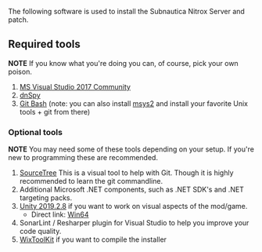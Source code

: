 The following software is used to install the Subnautica Nitrox Server and patch.

## Required tools
**NOTE** If you know what you're doing you can, of course, pick your own poison. 
1. [MS Visual Studio 2017 Community](https://visualstudio.microsoft.com/thank-you-downloading-visual-studio/?sku=Community&rel=15)
2. [dnSpy](https://github.com/0xd4d/dnSpy/releases)
3. [Git Bash](https://git-scm.com/download/win) (note: you can also install [msys2](http://www.msys2.org/) and install your favorite Unix tools + git from there)

### Optional tools
**NOTE** You may need some of these tools depending on your setup. If you're new to programming these are recommended.
1. [SourceTree](https://www.sourcetreeapp.com/)
   This is a visual tool to help with Git. Though it is highly recommended to learn the git commandline.
2. Additional Microsoft .NET components, such as .NET SDK's and .NET targeting packs.
3. [Unity 2019.2.8](https://unity3d.com/get-unity/download/archive) if you want to work on visual aspects of the mod/game.
   - Direct link: [Win64](https://download.unity3d.com/download_unity/ff5b465c8d13/Windows64EditorInstaller/UnitySetup64-2019.2.8f1.exe)
4. SonarLint / Resharper plugin for Visual Studio to help you improve your code quality.
5. [WixToolKit](https://marketplace.visualstudio.com/items?itemName=RobMensching.WixToolsetVisualStudio2017Extension) if you want to compile the installer

